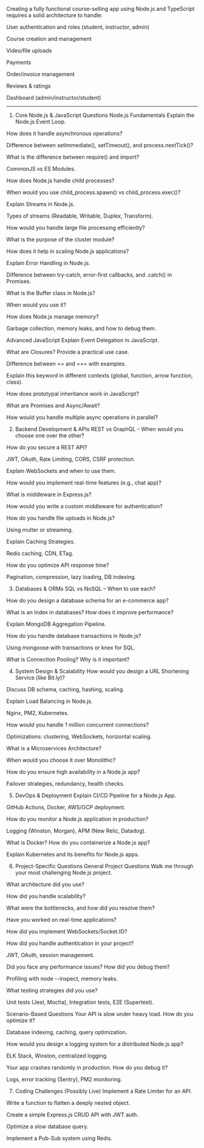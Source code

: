 Creating a fully functional course-selling app using Node.js and TypeScript requires a solid architecture to handle:

User authentication and roles (student, instructor, admin)

Course creation and management

Video/file uploads

Payments

Order/invoice management

Reviews & ratings

Dashboard (admin/instructor/student)



********************************************************************************************************
1. Core Node.js & JavaScript Questions
Node.js Fundamentals
Explain the Node.js Event Loop.

How does it handle asynchronous operations?

Difference between setImmediate(), setTimeout(), and process.nextTick()?

What is the difference between require() and import?

CommonJS vs ES Modules.

How does Node.js handle child processes?

When would you use child_process.spawn() vs child_process.exec()?

Explain Streams in Node.js.

Types of streams (Readable, Writable, Duplex, Transform).

How would you handle large file processing efficiently?

What is the purpose of the cluster module?

How does it help in scaling Node.js applications?

Explain Error Handling in Node.js.

Difference between try-catch, error-first callbacks, and .catch() in Promises.

What is the Buffer class in Node.js?

When would you use it?

How does Node.js manage memory?

Garbage collection, memory leaks, and how to debug them.

Advanced JavaScript
Explain Event Delegation in JavaScript.

What are Closures? Provide a practical use case.

Difference between == and === with examples.

Explain this keyword in different contexts (global, function, arrow function, class).

How does prototypal inheritance work in JavaScript?

What are Promises and Async/Await?

How would you handle multiple async operations in parallel?

2. Backend Development & APIs
REST vs GraphQL – When would you choose one over the other?

How do you secure a REST API?

JWT, OAuth, Rate Limiting, CORS, CSRF protection.

Explain WebSockets and when to use them.

How would you implement real-time features (e.g., chat app)?

What is middleware in Express.js?

How would you write a custom middleware for authentication?

How do you handle file uploads in Node.js?

Using multer or streaming.

Explain Caching Strategies.

Redis caching, CDN, ETag.

How do you optimize API response time?

Pagination, compression, lazy loading, DB indexing.

3. Databases & ORMs
SQL vs NoSQL – When to use each?

How do you design a database schema for an e-commerce app?

What is an Index in databases? How does it improve performance?

Explain MongoDB Aggregation Pipeline.

How do you handle database transactions in Node.js?

Using mongoose with transactions or knex for SQL.

What is Connection Pooling? Why is it important?

4. System Design & Scalability
How would you design a URL Shortening Service (like Bit.ly)?

Discuss DB schema, caching, hashing, scaling.

Explain Load Balancing in Node.js.

Nginx, PM2, Kubernetes.

How would you handle 1 million concurrent connections?

Optimizations: clustering, WebSockets, horizontal scaling.

What is a Microservices Architecture?

When would you choose it over Monolithic?

How do you ensure high availability in a Node.js app?

Failover strategies, redundancy, health checks.

5. DevOps & Deployment
Explain CI/CD Pipeline for a Node.js App.

GitHub Actions, Docker, AWS/GCP deployment.

How do you monitor a Node.js application in production?

Logging (Winston, Morgan), APM (New Relic, Datadog).

What is Docker? How do you containerize a Node.js app?

Explain Kubernetes and its benefits for Node.js apps.

6. Project-Specific Questions
General Project Questions
Walk me through your most challenging Node.js project.

What architecture did you use?

How did you handle scalability?

What were the bottlenecks, and how did you resolve them?

Have you worked on real-time applications?

How did you implement WebSockets/Socket.IO?

How did you handle authentication in your project?

JWT, OAuth, session management.

Did you face any performance issues? How did you debug them?

Profiling with node --inspect, memory leaks.

What testing strategies did you use?

Unit tests (Jest, Mocha), Integration tests, E2E (Supertest).

Scenario-Based Questions
Your API is slow under heavy load. How do you optimize it?

Database indexing, caching, query optimization.

How would you design a logging system for a distributed Node.js app?

ELK Stack, Winston, centralized logging.

Your app crashes randomly in production. How do you debug it?

Logs, error tracking (Sentry), PM2 monitoring.

7. Coding Challenges (Possibly Live)
Implement a Rate Limiter for an API.

Write a function to flatten a deeply nested object.

Create a simple Express.js CRUD API with JWT auth.

Optimize a slow database query.

Implement a Pub-Sub system using Redis.